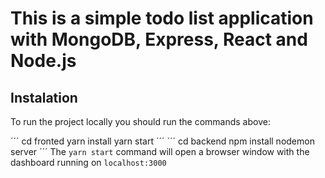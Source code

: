 
# This is a simple todo list application with MongoDB, Express, React and Node.js

## Instalation

To run the project locally you should run the commands above:

´´´
cd fronted
yarn install
yarn start
´´´
´´´
cd backend
npm install
nodemon server
´´´
The `yarn start` command will open a browser window with the dashboard running on `localhost:3000`